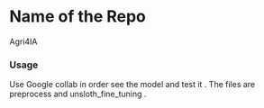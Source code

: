 # Name of the Repo

Agri4IA

### Usage

Use Google collab in order see the model and test it .
The files are preprocess and unsloth_fine_tuning .